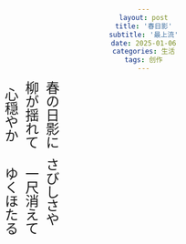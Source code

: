```yaml
---
layout: post
title: '春日影'
subtitle: '最上流'
date: 2025-01-06
categories: 生活
tags: 创作
---
```


<!DOCTYPE html>
<html lang="ja">
<head>
    <meta charset="UTF-8">
    <title>竖排版俳句</title>
    <style>
        body {
            font-family: 'Hiragino Sans', 'Hiragino Maru Gothic Pro', 'Meiryo', sans-serif;
            text-align: center;
            margin: 0;
            padding: 0;
        }
        .vertical-text {
            writing-mode: vertical-rl;
            text-orientation: mixed;
            line-height: 1.5;
            font-size: 24px;
        }
    </style>
</head>
<body>
    <div class="vertical-text">
        春の日影に<br>
        柳が揺れて<br>
        心穏やか
    </div>
</body>
</html>


<html lang="ja">
<head>
    <meta charset="UTF-8">
    <title>竖排版俳句2</title>
    <style>
        body {
            font-family: 'Hiragino Sans', 'Hiragino Maru Gothic Pro', 'Meiryo', sans-serif;
            text-align: center;
            margin: 0;
            padding: 0;
        }
        .vertical-text {
            writing-mode: vertical-rl;
            text-orientation: mixed;
            line-height: 1.5;
            font-size: 24px;
        }
    </style>
</head>
<body>
    <div class="vertical-text">
        さびしさや<br>　
        一尺消えて<br>　
        ゆくほたる
    </div>
</body>
</html>

